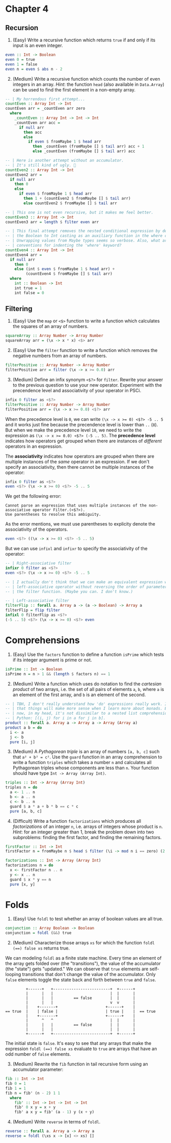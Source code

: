 # Chapter 4

## Recursion

1. (Easy) Write a recursive function which returns `true` if and only if its
   input is an even integer.

``` haskell
even :: Int -> Boolean
even 0 = true
even 1 = false
even n = even $ abs n - 2
```

2. (Medium) Write a recursive function which counts the number of even integers
   in an array. *Hint*: the function `head` (also available in `Data.Array`)
   can be used to find the first element in a non-empty array.

``` haskell
-- | My horrendous first attempt...
countEven :: Array Int -> Int
countEven arr = _countEven arr zero
  where
    _countEven :: Array Int -> Int -> Int
    _countEven arr acc =
      if null arr
        then acc
        else
          if even $ fromMaybe 1 $ head arr
            then _countEven (fromMaybe [] $ tail arr) acc + 1
            else _countEven (fromMaybe [] $ tail arr) acc

-- | Here is another attempt without an accumulator.
-- | It's still kind of ugly. 👹
countEven2 :: Array Int -> Int
countEven2 arr =
  if null arr
    then 0
    else
      if even $ fromMaybe 1 $ head arr
        then 1 + (countEven2 $ fromMaybe [] $ tail arr)
        else countEven2 $ fromMaybe [] $ tail arr

-- | This one is not even recursive, but it makes me feel better.
countEven3 :: Array Int -> Int
countEven3 arr = length $ filter even arr

-- | This final attempt removes the nested conditional expression by defining
-- | the Boolean to Int casting as an auxiliary function in the where clause.
-- | Unwrapping values from Maybe types seems so verbose. Also, what are the
-- | conventions for indenting the 'where' keyword?
countEven4 :: Array Int -> Int
countEven4 arr =
  if null arr
    then 0
    else (int $ even $ fromMaybe 1 $ head arr) +
         (countEven4 $ fromMaybe [] $ tail arr)
  where
    int :: Boolean -> Int
    int true = 1
    int false = 0
```

## Filtering

1. (Easy) Use the `map` or `<$>` function to write a function which calculates
   the squares of an array of numbers.

``` haskell
squareArray :: Array Number -> Array Number
squareArray arr = (\x -> x * x) <$> arr
```

2. (Easy) Use the `filter` function to write a function which removes the
   negative numbers from an array of numbers.

``` haskell
filterPositive :: Array Number -> Array Number
filterPositive arr = filter (\x -> x >= 0.0) arr
```

3. (Medium) Define an infix synonym `<$?>` for `filter`. Rewrite your answer to
   the previous question to use your new operator. Experiment with the
   precendence level and associativity of your operator in PSCi.

``` haskell
infix 0 filter as <$?>
filterPositive :: Array Number -> Array Number
filterPositive arr = (\x -> x >= 0.0) <$?> arr
```

When the precedence level is `0`, we can write `(\x -> x >= 0) <$?> -5 .. 5`
and it works just fine because the precendence level is lower than `..` (`8`).
But when we make the precedence level `10`, we need to write the expression as
`(\x -> x >= 0.0) <$?> (-5 .. 5)`. The **precedence level** indicates how
operators get grouped when there are instances of *different* operators in an
expression.

The **associativity** indicates how operators are grouped when there are
multiple instances of the *same* operator in an expression. If we don't specify
an associativity, then there cannot be multiple instances of the operator:

``` haskell
infix 0 filter as <$?>
even <$?> (\x -> x >= 0) <$?> -5 .. 5
```

We get the following error:

```
Cannot parse an expression that uses multiple instances of the non-associative operator Filter.(<$?>).
Use parentheses to resolve this ambiguity.
```

As the error mentions, we must use parentheses to explicity denote the
associativity of the operators.

``` haskell
even <$?> ((\x -> x >= 0) <$?> -5 .. 5)
```

But we can use `infixl` and `infixr` to specify the associativity of the
operator:

``` haskell
-- | Right-associative filter
infixr 0 filter as <$?>
even <$?> (\x -> x >= 0) <$?> -5 .. 5

-- | I actually don't think that we can make an equivalent expression with a
-- | left-associative operator without reversing the order of parameters in the
-- | the filter function. (Maybe you can. I don't know.)

-- | Left-associative filter
filterFlip :: forall a. Array a -> (a -> Boolean) -> Array a
filterFlip = flip filter
infixl 0 filterFlip as <$?>
(-5 .. 5) <$?> (\x -> x >= 0) <$?> even
```

# Comprehensions

1. (Easy) Use the `factors` function to define a function `isPrime` which tests
   if its integer argument is prime or not.

``` haskell
isPrime :: Int -> Boolean
isPrime n = n > 1 && (length $ factors n) == 1
```

2. (Medium) Write a function which uses do notation to find the *cartesian
   product* of two arrays, i.e. the set of all pairs of elements `a`, `b`,
   where `a` is an element of the first array, and `b` is an element of the
   second.

``` haskell
-- | TBH, I don't really understand how 'do' expressions really work. I imagine
-- | that things will make more sense when I learn more about monads. But for
-- | now, in my head, it's not dissimilar to a nested list comprehension in
-- | Python: [(i, j) for i in a for j in b].
product :: forall a. Array a -> Array a -> Array (Array a)
product a b = do
  i <- a
  j <- b
  pure [i, j]
```

3. (Medium) A *Pythagorean triple* is an array of numbers `[a, b, c]` such that
   `a² + b² = c²`. Use the `guard` function in an array comprehension to write
   a function `triples` which takes a number `n` and calculates all Pythagorean
   triples whose components are less than `n`. Your function should have type
   `Int -> Array (Array Int)`. 

``` haskell
triples :: Int -> Array (Array Int)
triples n = do
  a <- 1 .. n
  b <- a .. n
  c <- b .. n
  guard $ a * a + b * b == c * c
  pure [a, b, c]
```

4. (Difficult) Write a function `factorizations` which produces all
   *factorizations* of an integer `n`, i.e. arrays of integers whose product is
   `n`. *Hint*: for an integer greater than 1, break the problem down into two
   subproblems: finding the first factor, and finding the remaining factors.

``` haskell
firstFactor :: Int -> Int
firstFactor n = fromMaybe n $ head $ filter (\i -> mod n i == zero) (2 .. n)

factorizations :: Int -> Array (Array Int)
factorizations n = do
  x <- firstFactor n .. n
  y <- x .. n
  guard $ x * y == n
  pure [x, y]
```

# Folds

1. (Easy) Use `foldl` to test whether an array of boolean values are all true.

``` haskell
conjunction :: Array Boolean -> Boolean
conjunction = foldl (&&) true
```

2. (Medium) Characterize those arrays `xs` for which the function `foldl (==)
   false xs` returns true.

We can modeling `foldl` as a finite state machine. Every time an element of the
array gets folded over (the "transitions"), the value of the accumulator (the
"state") gets "updated." We can observe that `true` elements are self-looping
transitions that don't change the value of the accumulator. Only `false`
elements toggle the state back and forth between `true` and `false`.

```
         +------+   +-------------------------+  +------+
         |      |   |                         |  |      |
         |      |   |         == false        |  |      |
         |      |   |                         v  v      |
         |    +-------+                     +------+    |
== true  |    | false |                     | true |    |  == true
         |    +-------+                     +------+    |
         |      ^   ^                         |  |      |
         |      |   |         == false        |  |      |
         |      |   |                         |  |      |
         +------+   +-------------------------+  +------+
```

The initial state is `false`. It's easy to see that any arrays that make the
expression `foldl (==) false xs` evaluate to `true` are arrays that have an odd
number of `false` elements.

3. (Medium) Rewrite the `fib` function in tail recursive form using an
   accumulator parameter:

``` haskell
fib :: Int -> Int
fib 0 = 1
fib 1 = 1
fib n = fib' (n - 2) 1 1
  where
    fib' :: Int -> Int -> Int -> Int
    fib' 0 x y = x + y
    fib' a x y = fib' (a - 1) y (x + y)
```

4. (Medium) Write `reverse` in terms of `foldl`.

``` haskell
reverse :: forall a. Array a -> Array a
reverse = foldl (\xs x -> [x] <> xs) []
```

